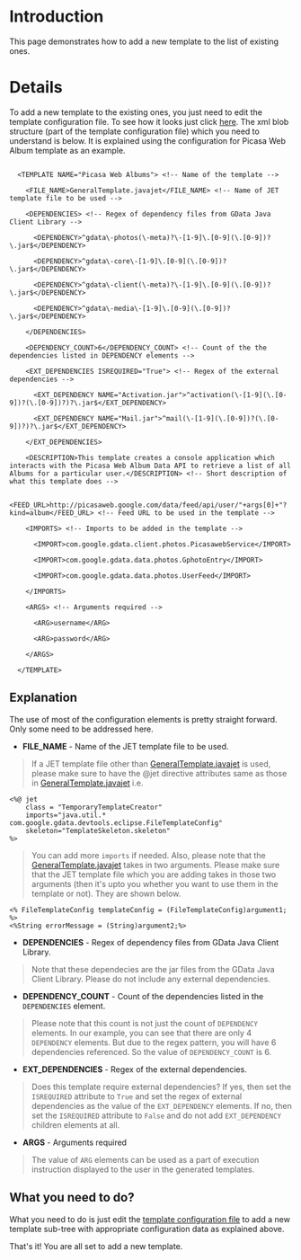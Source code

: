 # Introduction #

This page demonstrates how to add a new template to the list of existing ones.


# Details #

To add a new template to the existing ones, you just need to edit the template configuration file. To see how it looks just click [here](http://gdata-java-client-eclipse-plugin.googlecode.com/svn/trunk/Google%20Data%20Plugin/src/com/google/gdata/devtools/eclipse/templates.xml). The xml blob structure (part of the template configuration file) which you need to understand is below. It is explained using the configuration for Picasa Web Album template as an example.

```

  <TEMPLATE NAME="Picasa Web Albums"> <!-- Name of the template -->

    <FILE_NAME>GeneralTemplate.javajet</FILE_NAME> <!-- Name of JET template file to be used -->

    <DEPENDENCIES> <!-- Regex of dependency files from GData Java Client Library -->
    
      <DEPENDENCY>^gdata\-photos(\-meta)?\-[1-9]\.[0-9](\.[0-9])?\.jar$</DEPENDENCY>
      
      <DEPENDENCY>^gdata\-core\-[1-9]\.[0-9](\.[0-9])?\.jar$</DEPENDENCY>
      
      <DEPENDENCY>^gdata\-client(\-meta)?\-[1-9]\.[0-9](\.[0-9])?\.jar$</DEPENDENCY>
      
      <DEPENDENCY>^gdata\-media\-[1-9]\.[0-9](\.[0-9])?\.jar$</DEPENDENCY>
      
    </DEPENDENCIES>
    
    <DEPENDENCY_COUNT>6</DEPENDENCY_COUNT> <!-- Count of the the dependencies listed in DEPENDENCY elements -->

    <EXT_DEPENDENCIES ISREQUIRED="True"> <!-- Regex of the external dependencies -->
    
      <EXT_DEPENDENCY NAME="Activation.jar">^activation(\-[1-9](\.[0-9])?(\.[0-9])?)?\.jar$</EXT_DEPENDENCY>
   
      <EXT_DEPENDENCY NAME="Mail.jar">^mail(\-[1-9](\.[0-9])?(\.[0-9])?)?\.jar$</EXT_DEPENDENCY>
    
    </EXT_DEPENDENCIES>

    <DESCRIPTION>This template creates a console application which interacts with the Picasa Web Album Data API to retrieve a list of all Albums for a particular user.</DESCRIPTION> <!-- Short description of what this template does -->

    <FEED_URL>http://picasaweb.google.com/data/feed/api/user/"+args[0]+"?kind=album</FEED_URL> <!-- Feed URL to be used in the template -->

    <IMPORTS> <!-- Imports to be added in the template -->

      <IMPORT>com.google.gdata.client.photos.PicasawebService</IMPORT>

      <IMPORT>com.google.gdata.data.photos.GphotoEntry</IMPORT>

      <IMPORT>com.google.gdata.data.photos.UserFeed</IMPORT>

    </IMPORTS>

    <ARGS> <!-- Arguments required -->

      <ARG>username</ARG>

      <ARG>password</ARG>

    </ARGS>

  </TEMPLATE>
```

## Explanation ##

The use of most of the configuration elements is pretty straight forward. Only some need to be addressed here.

  * **FILE\_NAME** - Name of the JET template file to be used.
> If a JET template file other than [GeneralTemplate.javajet](http://gdata-java-client-eclipse-plugin.googlecode.com/svn/trunk/Google%20Data%20Plugin/src/com/google/gdata/devtools/eclipse/GeneralTemplate.javajet) is used, please make sure to have the @jet directive attributes same as those in [GeneralTemplate.javajet](http://gdata-java-client-eclipse-plugin.googlecode.com/svn/trunk/Google%20Data%20Plugin/src/com/google/gdata/devtools/eclipse/GeneralTemplate.javajet) i.e.

```
<%@ jet
    class = "TemporaryTemplateCreator"  
    imports="java.util.* com.google.gdata.devtools.eclipse.FileTemplateConfig"
    skeleton="TemplateSkeleton.skeleton"
%>
```

> You can add more `imports` if needed.
> Also, please note that the [GeneralTemplate.javajet](http://gdata-java-client-eclipse-plugin.googlecode.com/svn/trunk/Google%20Data%20Plugin/src/com/google/gdata/devtools/eclipse/GeneralTemplate.javajet) takes in two arguments. Please make sure that the JET template file which you are adding takes in those two arguments (then it's upto you whether you want to use them in the template or not). They are shown below.

```
<% FileTemplateConfig templateConfig = (FileTemplateConfig)argument1; %>
<%String errorMessage = (String)argument2;%>
```

  * **DEPENDENCIES** - Regex of dependency files from GData Java Client Library.
> Note that these dependecies are the jar files from the GData Java Client Library. Please do not include any external dependencies.

  * **DEPENDENCY\_COUNT** - Count of the dependencies listed in the `DEPENDENCIES` element.
> Please note that this count is not just the count of `DEPENDENCY` elements. In our example, you can see that there are only 4 `DEPENDENCY` elements. But due to the regex pattern, you will have 6 dependencies referenced. So the value of `DEPENDENCY_COUNT` is 6.

  * **EXT\_DEPENDENCIES** - Regex of the external dependencies.
> Does this template require external dependencies? If yes, then set the `ISREQUIRED` attribute to `True` and set the regex of external dependencies as the value of the `EXT_DEPENDENCY` elements. If no, then set the `ISREQUIRED` attribute to `False` and do not add `EXT_DEPENDENCY` children elements at all.

  * **ARGS** - Arguments required
> The value of `ARG` elements can be used as a part of execution instruction displayed to the user in the generated templates.

## What you need to do? ##

What you need to do is just edit the [template configuration file](http://gdata-java-client-eclipse-plugin.googlecode.com/svn/trunk/Google%20Data%20Plugin/src/com/google/gdata/devtools/eclipse/templates.xml) to add a new template sub-tree with appropriate configuration data as explained above.

That's it! You are all set to add a new template.